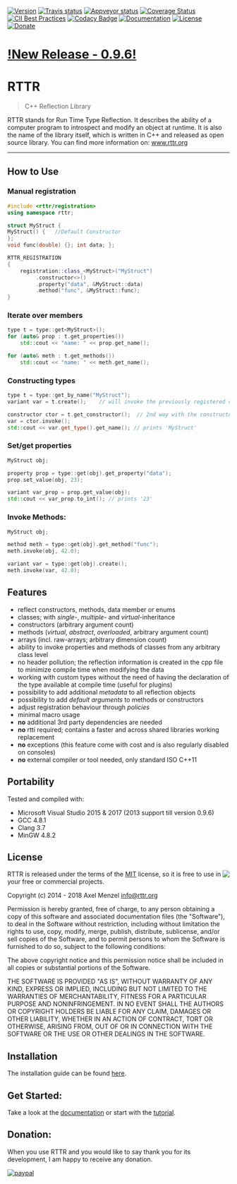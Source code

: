 [![Version](https://badge.fury.io/gh/rttrorg%2Frttr.svg)](https://github.com/rttrorg/rttr/releases/latest)
[![Travis status](https://travis-ci.org/rttrorg/rttr.svg?branch=master)](https://travis-ci.org/rttrorg/rttr)
[![Appveyor status](https://ci.appveyor.com/api/projects/status/github/rttrorg/rttr?svg=true&branch=master)](https://ci.appveyor.com/project/acki-m/rttr)
[![Coverage Status](https://coveralls.io/repos/rttrorg/rttr/badge.svg?branch=master&service=github)](https://coveralls.io/github/rttrorg/rttr)
[![CII Best Practices](https://bestpractices.coreinfrastructure.org/projects/783/badge)](https://bestpractices.coreinfrastructure.org/projects/783)
[![Codacy Badge](https://api.codacy.com/project/badge/Grade/9821799170644782ac8d7885d393e686)](https://www.codacy.com/app/acki-m/rttr?utm_source=github.com&amp;utm_medium=referral&amp;utm_content=rttrorg/rttr&amp;utm_campaign=Badge_Grade)
[![Documentation](https://img.shields.io/badge/docs-latest-blue.svg)](http://www.rttr.org/doc/master/classes.html)
[![License](https://img.shields.io/badge/license-MIT-blue.svg)](https://raw.githubusercontent.com/rttrorg/rttr/master/LICENSE.txt)
[![Donate](https://img.shields.io/badge/Donate-PayPal-green.svg)](https://www.paypal.com/cgi-bin/webscr?cmd=_s-xclick&hosted_button_id=JQ65KGGCSUZMS)

<a target="_blank" href="http://www.rttr.org/news/major-release-0-9-6">!New Release - 0.9.6!</a>
==

RTTR
====
> C++ Reflection Library

RTTR stands for Run Time Type Reflection.
It describes the ability of a computer program to introspect and modify an object at runtime. It is also the name of the library itself, which is written in C++ and released as open source library.
You can find more information on: <a target="_blank" href="http://www.rttr.org">www.rttr.org</a>

----------

How to Use
----------

### Manual registration
```cpp
#include <rttr/registration>
using namespace rttr;

struct MyStruct { 
MyStruct() {   //Default Constructor 
}; 
void func(double) {}; int data; };

RTTR_REGISTRATION
{
    registration::class_<MyStruct>("MyStruct")
         .constructor<>()
         .property("data", &MyStruct::data)
         .method("func", &MyStruct::func);
}
```
### Iterate over members
```cpp
type t = type::get<MyStruct>();
for (auto& prop : t.get_properties())
    std::cout << "name: " << prop.get_name();

for (auto& meth : t.get_methods())
    std::cout << "name: " << meth.get_name();
```

### Constructing types
```cpp
type t = type::get_by_name("MyStruct");
variant var = t.create();    // will invoke the previously registered ctor

constructor ctor = t.get_constructor();  // 2nd way with the constructor class
var = ctor.invoke();
std::cout << var.get_type().get_name(); // prints 'MyStruct'
```

### Set/get properties
```cpp
MyStruct obj;

property prop = type::get(obj).get_property("data");
prop.set_value(obj, 23);

variant var_prop = prop.get_value(obj);
std::cout << var_prop.to_int(); // prints '23'
```

### Invoke Methods:
```cpp
MyStruct obj;

method meth = type::get(obj).get_method("func");
meth.invoke(obj, 42.0);

variant var = type::get(obj).create();
meth.invoke(var, 42.0);
```

Features
---------
- reflect constructors, methods, data member or enums
- classes; with *single*-, *multiple*- and *virtual*-inheritance
- constructors (arbitrary argument count)
- methods (*virtual*, *abstract*, *overloaded*, arbitrary argument count)
- arrays (incl. raw-arrays; arbitrary dimension count)
- ability to invoke properties and methods of classes from any arbitrary class level
- no header pollution; the reflection information is created in the cpp file to minimize compile time when modifying the data
- working with custom types without the need of having the declaration of the type available at compile time (useful for plugins)
- possibility to add additional *metadata* to all reflection objects
- possibility to add *default arguments* to methods or constructors
- adjust registration behaviour through *policies*
- minimal macro usage
- **no** additional 3rd party dependencies are needed
- **no** rtti required; contains a faster and across shared libraries working replacement
- **no** exceptions (this feature come with cost and is also regularly disabled on consoles)
- **no** external compiler or tool needed, only standard ISO C++11

Portability
-----------
Tested and compiled with:
- Microsoft Visual Studio 2015 & 2017 (2013 support till version 0.9.6)
- GCC 4.8.1
- Clang 3.7
- MinGW 4.8.2

License
-------

<img align="right" src="http://opensource.org/trademarks/opensource/OSI-Approved-License-100x137.png">

RTTR is released under the terms of the [MIT](LICENSE.txt) license,
so it is free to use in your free or commercial projects.

Copyright (c) 2014 - 2018 Axel Menzel <info@rttr.org>

Permission is hereby granted, free of charge, to any person obtaining a copy
of this software and associated documentation files (the "Software"), to deal
in the Software without restriction, including without limitation the rights
to use, copy, modify, merge, publish, distribute, sublicense, and/or sell
copies of the Software, and to permit persons to whom the Software is
furnished to do so, subject to the following conditions:

The above copyright notice and this permission notice shall be included in all
copies or substantial portions of the Software.

THE SOFTWARE IS PROVIDED "AS IS", WITHOUT WARRANTY OF ANY KIND, EXPRESS OR
IMPLIED, INCLUDING BUT NOT LIMITED TO THE WARRANTIES OF MERCHANTABILITY,
FITNESS FOR A PARTICULAR PURPOSE AND NONINFRINGEMENT. IN NO EVENT SHALL THE
AUTHORS OR COPYRIGHT HOLDERS BE LIABLE FOR ANY CLAIM, DAMAGES OR OTHER
LIABILITY, WHETHER IN AN ACTION OF CONTRACT, TORT OR OTHERWISE, ARISING FROM,
OUT OF OR IN CONNECTION WITH THE SOFTWARE OR THE USE OR OTHER DEALINGS IN THE
SOFTWARE.


Installation
------------
The installation guide can be found [here][rttr.install].


Get Started:
------------
Take a look at the [documentation][rttr.docs] or start with the [tutorial][rttr.tutorial].

Donation:
---------
When you use RTTR and you would like to say thank you for its development,
I am happy to receive any donation.

[![paypal](https://www.paypalobjects.com/en_US/i/btn/btn_donateCC_LG.gif)](https://www.paypal.com/cgi-bin/webscr?cmd=_s-xclick&hosted_button_id=JQ65KGGCSUZMS)

<!-- Links -->
[rttr.docs]: http://www.rttr.org/doc/master/classes.html
[rttr.install]: http://www.rttr.org/doc/master/building_install_page.html
[rttr.tutorial]: http://www.rttr.org/doc/master/tutorial_page.html

